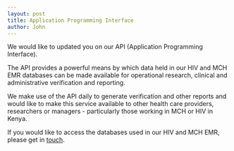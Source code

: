 ```yaml
---
layout: post
title: Application Programming Interface
author: John
---
```


We would like to updated you on our API (Application Programming Interface).

The API provides a powerful means by which data held in our HIV and MCH EMR databases can be made available for operational research, clinical and administrative verification and reporting. 

We make use of the API daily to generate verification and other reports and would like to make this service available to other health care providers, researchers or managers - particularly those working in MCH or HIV in Kenya.

If you would like to access the databases used in our HIV and MCH EMR, please get in [touch](/contact).
